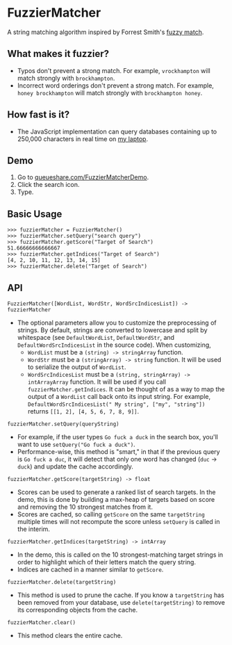 # FuzzierMatcher

A string matching algorithm inspired by Forrest Smith's [fuzzy match](https://blog.forrestthewoods.com/reverse-engineering-sublime-text-s-fuzzy-match-4cffeed33fdb).

## What makes it fuzzier?

* Typos don't prevent a strong match. For example, `vrockhampton` will match strongly with `brockhampton`.
* Incorrect word orderings don't prevent a strong match. For example, `honey brockhampton` will match strongly with `brockhampton honey`.

## How fast is it?

* The JavaScript implementation can query databases containing up to 250,000 characters in real time on [my laptop](https://browser.geekbench.com/macs/437).

## Demo

1. Go to [queueshare.com/FuzzierMatcherDemo](https://queueshare.com/FuzzierMatcherDemo).
2. Click the search icon.
3. Type.

## Basic Usage

```
>>> fuzzierMatcher = FuzzierMatcher()
>>> fuzzierMatcher.setQuery("search query")
>>> fuzzierMatcher.getScore("Target of Search")
51.66666666666667
>>> fuzzierMatcher.getIndices("Target of Search")
[4, 2, 10, 11, 12, 13, 14, 15]
>>> fuzzierMatcher.delete("Target of Search")
```

## API

`FuzzierMatcher([WordList, WordStr, WordSrcIndicesList]) -> fuzzierMatcher`

* The optional parameters allow you to customize the preprocessing of strings. By default, strings are converted to lowercase and split by whitespace (see `DefaultWordList`, `DefaultWordStr`, and `DefaultWordSrcIndicesList` in the source code). When customizing, 
    * `WordList` must be a `(string) -> stringArray` function.
    * `WordStr` must be a `(stringArray) -> string` function. It will be used to serialize the output of `WordList`.
    * `WordSrcIndicesList` must be a `(string, stringArray) -> intArrayArray` function. It will be used if you call `fuzzierMatcher.getIndices`. It can be thought of as a way to map the output of a `WordList` call back onto its input string. For example, `DefaultWordSrcIndicesList(" My string", ["my", "string"])` returns `[[1, 2], [4, 5, 6, 7, 8, 9]]`.

`fuzzierMatcher.setQuery(queryString)`

* For example, if the user types `Go fuck a duck` in the search box, you'll want to use `setQuery("Go fuck a duck")`. 
* Performance-wise, this method is "smart," in that if the previous query is `Go fuck a duc`, it will detect that only one word has changed (`duc` -> `duck`) and update the cache accordingly.

`fuzzierMatcher.getScore(targetString) -> float`

* Scores can be used to generate a ranked list of search targets. In the demo, this is done by building a max-heap of targets based on score and removing the 10 strongest matches from it.
* Scores are cached, so calling `getScore` on the same `targetString` multiple times will not recompute the score unless `setQuery` is called in the interim.

`fuzzierMatcher.getIndices(targetString) -> intArray`

* In the demo, this is called on the 10 strongest-matching target strings in order to highlight which of their letters match the query string.
* Indices are cached in a manner similar to `getScore`.

`fuzzierMatcher.delete(targetString)`

* This method is used to prune the cache. If you know a `targetString` has been removed from your database, use `delete(targetString)` to remove its corresponding objects from the cache.

`fuzzierMatcher.clear()`

* This method clears the entire cache.
